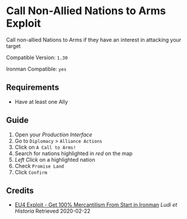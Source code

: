 # Call Non-Allied Nations to Arms Exploit

Call non-allied Nations to Arms if they have an interest in attacking your
target

Compatible Version: `1.30`

Ironman Compatible: `yes`

## Requirements

* Have at least one Ally

## Guide

1. Open your _Production Interface_
1. Go to `Diplomacy` > `Alliance Actions`
1. Click on `A Call to Arms!`
1. Search for nations highlighted in *red* on the map
1. _Left Click_ on a highlighted nation
1. Check `Promise Land`
1. Click `Confirm`

## Credits

* [EU4 Exploit - Get 100% Mercantilism From Start in Ironman](https://youtu.be/GA1gnu3kchE) _Ludi et Historia_ Retrieved 2020-02-22
